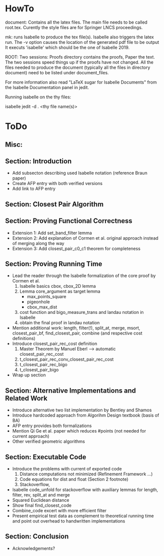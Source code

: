# HowTo

document:
  Contains all the latex files. The main file needs to be called root.tex.
  Curently the style files are for Springer LNCS proceedings.

mk:
 runs Isabelle to produce the tex file(s).
 Isabelle also triggers the latex run.
 The -v option causes the location of the generated pdf file to be output
 It executs 'isabelle' which should be the one of Isabelle 2019.

ROOT:
  Two sessions: Proofs directory contains the proofs, Paper the text.
  The two sessions speed things up if the proofs have not changed.
  All the files needed to produce the document (typically all the files in
  directory document) need to be listed under document_files.

For more information also read "LaTeX sugar for Isabelle Documents"
from the Isabelle Documentation panel in jedit.

Running isabelle on the thy files:

isabelle jedit -d . <thy file name(s)>

# ToDo

## Misc:

## Section: Introduction

* Add subsecton describing used Isabelle notation (reference Braun paper)
* Create AFP entry with both verified versions
* Add link to AFP entry

## Section: Closest Pair Algorithm

## Section: Proving Functional Correctness

* Extension 1: Add set_band_filter lemma
* Extension 2: Add explanation of Cormen et al. original approach instead of merging along the way
* Extension 3: Add closest_pair_c0_c1 theorem for completeness

## Section: Proving Running Time

* Lead the reader through the Isabelle formalization of the core proof by Cormen et al.
    1. Isabelle basics cbox, cbox_2D lemma
    2. Lemma core_argument as target lemma
        - max_points_square
        - pigeonhole
        - cbox_max_dist
    3. cost function and bigo_measure_trans and landau notation in Isabelle
    4. obtain the final proof in landau notation
* Mention additional work: length, filter(!), split_at, merge, msort, 
  closest_pair_bf, find_closest_pair, combine (and respective cost definitions)
* Introduce closest_pair_rec_cost definition
    1. Master Theorem by Manuel Eberl --> automatic closest_pair_rec_cost
    2. t_closest_pair_rec_conv_closest_pair_rec_cost
    3. t_closest_pair_rec_bigo
    4. t_closest_pair_bigo
* Wrap up section

## Section: Alternative Implementations and Related Work
* Introduce alternative two list implementation by Bentley and Shamos
* Introduce hardcoded approach from Algorihm Design textbook (basis of BA)
* AFP entry provides both formalizations
* Mention Qi Ge et al. paper which reduces #points (not needed for current approach)
* Other verified geometric algorithms

## Section: Executable Code

* Introduce the problems with current of exported code
    1. Distance computations not minimized (Refinement Framework ...)
    2. Code equations for dist and float (Section 2 footnote)
    3. Stackoverflow,
* Isabelle code_unfold for stackoverflow with auxiliary lemmas for
  length, filter, rev, split_at and merge
* Squared Euclidean distance
* Show final find_closest_code
* Combine_code excert with more efficient filter
* Present empirical test data as complement to theoretical running time
  and point out overhead to handwritten implementations

## Section: Conclusion
* Acknowledgements?
